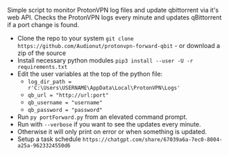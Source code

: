 Simple script to monitor ProtonVPN log files and update qbittorrent via it's web API.
Checks the ProtonVPN logs every minute and updates qBittorrent if a port change is found.

- Clone the repo to your system `git clone https://github.com/Audionut/protonvpn-forward-qbit` - or download a zip of the source
- Install necessary python modules `pip3 install --user -U -r requirements.txt`
- Edit the user variables at the top of the python file:
    - `log_dir_path = r'C:\Users\USERNAME\AppData\Local\ProtonVPN\Logs'`
    - `qb_url = "http://url:port"`
    - `qb_username = "username"`
    - `qb_password = "password"`
- Run `py portForward.py` from an elevated command prompt.
- Run with `--verbose` if you want to see the updates every minute.
- Otherwise it will only print on error or when something is updated.
- Setup a task schedule `https://chatgpt.com/share/67039a6a-7ec0-8004-a25a-9623324550d6`